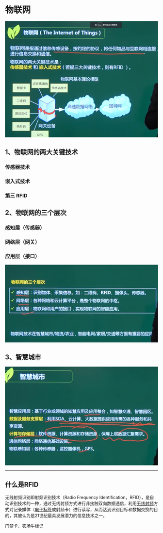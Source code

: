 # 物联网

![image-20210320153323701](../picture/image-20210320153323701.png)

## 1、物联网的两大关键技术

### 传感器技术

### 嵌入式技术

### 第三 RFID



## 2、物联网的三个层次

### 感知层（传感器）

### 网络层（网关）

### 应用层（接口）

![image-20210320153642878](../picture/image-20210320153642878.png)



## 3、智慧城市

![image-20210320154108811](../picture/image-20210320154108811.png)



****************************

## 什么是RFID

无线射频识别即射频识别技术（Radio Frequency Identification，RFID），是自动识别技术的一种，通过无线射频方式进行非接触双向数据通信，利用[无线射频](https://baike.baidu.com/item/无线射频/4142085)方式对记录媒体（[电子标签](https://baike.baidu.com/item/电子标签/6976650)或射频卡）进行读写，从而达到识别目标和数据交换的目的，其被认为是21世纪最具发展潜力的信息技术之一。



门禁卡、农场牛标记

